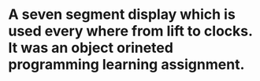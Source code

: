 # A seven segment display which is used every where from lift to clocks. It was an object orineted programming learning assignment.